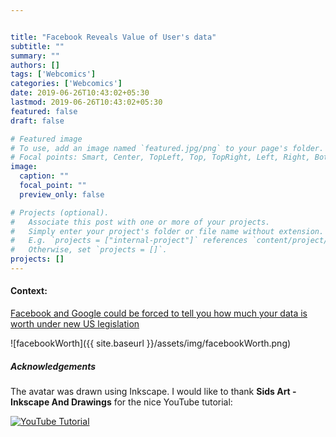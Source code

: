 ```yaml
---


title: "Facebook Reveals Value of User's data"
subtitle: ""
summary: ""
authors: []
tags: ['Webcomics']
categories: ['Webcomics']
date: 2019-06-26T10:43:02+05:30
lastmod: 2019-06-26T10:43:02+05:30
featured: false
draft: false

# Featured image
# To use, add an image named `featured.jpg/png` to your page's folder.
# Focal points: Smart, Center, TopLeft, Top, TopRight, Left, Right, BottomLeft, Bottom, BottomRight.
image:
  caption: ""
  focal_point: ""
  preview_only: false

# Projects (optional).
#   Associate this post with one or more of your projects.
#   Simply enter your project's folder or file name without extension.
#   E.g. `projects = ["internal-project"]` references `content/project/deep-learning/index.md`.
#   Otherwise, set `projects = []`.
projects: []
---
```


#### Context:
[Facebook and Google could be forced to tell you how much your data is worth under new US legislation](https://www.businessinsider.com/facebook-and-google-could-reveal-value-of-data-2019-6?r=US&IR=T)


![facebookWorth]({{ site.baseurl }}/assets/img/facebookWorth.png)


##### Acknowledgements
The avatar was drawn using Inkscape. I would like to thank **Sids Art - Inkscape And Drawings** for the nice YouTube tutorial:  

[![YouTube Tutorial](https://img.youtube.com/vi/L9cVUTrXPMw/0.jpg)](https://www.youtube.com/watch?v=L9cVUTrXPMw)

